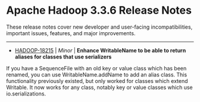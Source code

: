 
<!---
# Licensed to the Apache Software Foundation (ASF) under one
# or more contributor license agreements.  See the NOTICE file
# distributed with this work for additional information
# regarding copyright ownership.  The ASF licenses this file
# to you under the Apache License, Version 2.0 (the
# "License"); you may not use this file except in compliance
# with the License.  You may obtain a copy of the License at
#
#     http://www.apache.org/licenses/LICENSE-2.0
#
# Unless required by applicable law or agreed to in writing, software
# distributed under the License is distributed on an "AS IS" BASIS,
# WITHOUT WARRANTIES OR CONDITIONS OF ANY KIND, either express or implied.
# See the License for the specific language governing permissions and
# limitations under the License.
-->
# Apache Hadoop  3.3.6 Release Notes

These release notes cover new developer and user-facing incompatibilities, important issues, features, and major improvements.


---

* [HADOOP-18215](https://issues.apache.org/jira/browse/HADOOP-18215) | *Minor* | **Enhance WritableName to be able to return aliases for classes that use serializers**

If you have a SequenceFile with an old key or value class which has been renamed, you can use WritableName.addName to add an alias class. This functionality previously existed, but only worked for classes which extend Writable. It now works for any class, notably key or value classes which use io.serializations.



